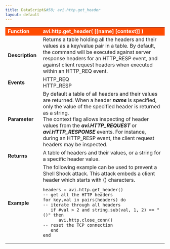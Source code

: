 ```yaml
---
title: DataScript&#58; avi.http.get_header
layout: default
---
```

<table class="table table-hover"> 
 <tbody> 
  <tr bgcolor="ff4b00"> 
   <td width="100"> <font size="3" color="white"><strong>Function</strong></font> </td> 
   <td width="600"><font color="white"><b>avi.http.get_header( [[name] [context]] )</b></font></td> 
  </tr> 
  <tr> 
   <td width="100"> <font size="3"><strong>Description</strong></font> </td> 
   <td width="600">Returns a table holding all the headers and their values as a key/value pair in a table. By default, the command will be executed against server response headers for an HTTP_RESP event, and against client request headers when executed within an HTTP_REQ event.</td> 
  </tr> 
  <tr> 
   <td width="100"> <font size="3"><strong>Events</strong></font> </td> 
   <td width="600">HTTP_REQ<br> HTTP_RESP</td> 
  </tr> 
  <tr> 
   <td width="100"> <font size="3"><strong>Parameter</strong></font> </td> 
   <td width="600">By default a table of all headers and their values are returned. When a header <strong><em>name</em> </strong>is specified, only the value of the specified header is returned as a string.<br> The context flag allows inspecting of header values from the <strong><em>avi.HTTP_REQUEST</em></strong> or <strong><em>avi.HTTP_RESPONSE</em></strong> events. For instance, during an HTTP_RESP event, the client request headers may be inspected.</td> 
  </tr> 
  <tr> 
   <td width="100"> <font size="3"><strong>Returns</strong></font> </td> 
   <td width="600">A table of headers and their values, or a string for a specific header value.</td> 
  </tr> 
  <tr> 
   <td width="100"> <font size="3"><strong>Example</strong></font> </td> 
   <td width="600">The following example can be used to prevent a Shell Shock attack. This attack embeds a client header which starts with () characters.<br> 
    <!-- Crayon Syntax Highlighter v2.7.1 --> <pre><code class="language-lua">headers = avi.http.get_header()                -- get all the HTTP headers
for key,val in pairs(headers) do               -- iterate through all headers
   if #val &gt; 2 and string.sub(val, 1, 2) == "()" then
      avi.http.close_conn()                    -- reset the TCP connection
   end
end</code></pre> 
    <!-- [Format Time: 0.0040 seconds] --> </td> 
  </tr> 
 </tbody> 
</table>